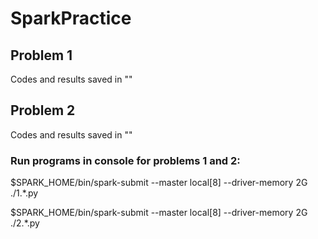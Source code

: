 # SparkPractice

## Problem 1

Codes and results saved in ""


## Problem 2

Codes and results saved in ""

### Run programs in console for problems 1 and 2:
$SPARK_HOME/bin/spark-submit --master local[8] --driver-memory 2G ./1.*.py

$SPARK_HOME/bin/spark-submit --master local[8] --driver-memory 2G ./2.*.py




